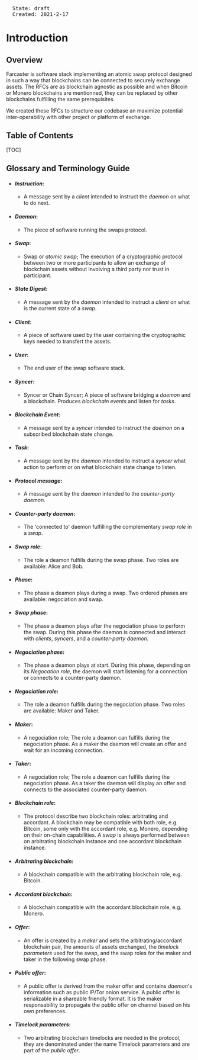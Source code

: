 
<pre>
  State: draft
  Created: 2021-2-17
</pre>

# Introduction

## Overview

Farcaster is software stack implementing an atomic swap protocol designed in such a way that blockchains can be connected to securely exchange assets. The RFCs are as blockchain agnostic as possible and when Bitcoin or Monero blockchains are mentionned, they can be replaced by other blockchains fulfilling the same prerequisites.

We created these RFCs to structure our codebase an maximize potential inter-operability with other project or platform of exchange.

## Table of Contents

[TOC]

## Glossary and Terminology Guide

* #### *Instruction*:
   * A message sent by a *client* intended to instruct the *daemon* on what to do next.

* #### *Daemon*:
   * The piece of software running the swaps protocol.

* #### *Swap*:
   * Swap or *atomic swap*; The execution of a cryptographic protocol between two or more participants to allow an exchange of blockchain assets without involving a third party nor trust in participant.

* #### *State Digest*:
   * A message sent by the *daemon* intended to instruct a *client* on what is the current state of a *swap*.

* #### *Client*:
   * A piece of software used by the user containing the cryptographic keys needed to transfert the assets.

* #### *User*:
   * The end user of the swap software stack.

* #### *Syncer*:
   * Syncer or Chain Syncer; A piece of software bridging a *daemon* and a blockchain. Produces *blockchain events* and listen for *tasks*.

* #### *Blockchain Event*:
   * A message sent by a *syncer* intended to instruct the *daemon* on a subscribed blockchain state change.

* #### *Task*:
   * A message sent by the *daemon* intended to instruct a *syncer* what action to perform or on what blockchain state change to listen.

* #### *Protocol message*:
   * A message sent by the *daemon* intended to the *counter-party daemon*.

* #### *Counter-party daemon*:
   * The 'connected to' daemon fulfilling the complementary *swap role* in a *swap*.

* #### *Swap role*:
   * The role a deamon fulfills during the swap phase. Two roles are available: Alice and Bob.

* #### *Phase*:
   * The phase a deamon plays during a swap. Two ordered phases are available: negociation and swap.

* #### *Swap phase*:
   * The phase a deamon plays after the negociation phase to perform the swap. During this phase the daemon is connected and interact with *clients*, *syncers*, and a *counter-party daemon*.

* #### *Negociation phase*:
   * The phase a deamon plays at start. During this phase, depending on its *Negocation role*, the daemon will start listening for a connection or connects to a counter-party daemon.

* #### *Negociation role*:
   * The role a deamon fulfills during the negociation phase. Two roles are available: Maker and Taker.

* #### *Maker*:
   * A negociation role; The role a deamon can fulfills during the negociation phase. As a maker the daemon will create an offer and wait for an incoming connection.

* #### *Taker*:
   * A negociation role; The role a deamon can fulfills during the negociation phase. As a taker the daemon will display an offer and connects to the associated counter-party daemon.

* #### *Blockchain role*:
   * The protocol describe two blockchain roles: arbitrating and accordant. A blockchain may be compatible with both role, e.g. Bitcoin, some only with the accordant role, e.g. Monero, depending on their on-chain capabilities. A *swap* is always performed between on arbitrating blockchain instance and one accordant blockchain instance.

* #### *Arbitrating blockchain*:
   * A blockchain compatible with the arbitrating blockchain role, e.g. Bitcoin.

* #### *Accordant blockchain*:
   * A blockchain compatible with the accordant blockchain role, e.g. Monero.

* #### *Offer*:
   * An offer is created by a *maker* and sets the arbitrating/accordant blockchain pair, the amounts of assets exchanged, the *timelock parameters* used for the swap, and the swap roles for the maker and taker in the following swap phase.

* #### *Public offer*:
   * A public offer is derived from the maker offer and contains *daemon*'s information such as public IP/Tor onion service. A public offer is serializable in a shareable friendly format. It is the maker responsability to propagate the public offer on channel based on his own preferences.

* #### *Timelock parameters*:
   * Two arbitrating blockchain timelocks are needed in the protocol, they are denominated under the name Timelock parameters and are part of the *public offer*.




